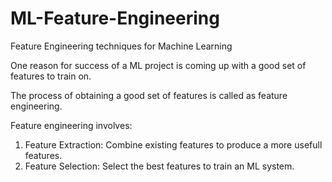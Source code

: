 # ML-Feature-Engineering
Feature Engineering techniques for Machine Learning

One reason for success of a ML project is coming up with a good set of features to train on. 

The process of obtaining a good set of features is called as feature engineering.

Feature engineering involves:

1. Feature Extraction: Combine existing features to produce a more usefull features.
2. Feature Selection: Select the best features to train an ML system.




